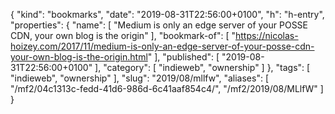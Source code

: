 {
  "kind": "bookmarks",
  "date": "2019-08-31T22:56:00+0100",
  "h": "h-entry",
  "properties": {
    "name": [
      "Medium is only an edge server of your POSSE CDN, your own blog is the origin"
    ],
    "bookmark-of": [
      "https://nicolas-hoizey.com/2017/11/medium-is-only-an-edge-server-of-your-posse-cdn-your-own-blog-is-the-origin.html"
    ],
    "published": [
      "2019-08-31T22:56:00+0100"
    ],
    "category": [
      "indieweb",
      "ownership"
    ]
  },
  "tags": [
    "indieweb",
    "ownership"
  ],
  "slug": "2019/08/mllfw",
  "aliases": [
    "/mf2/04c1313c-fedd-41d6-986d-6c41aaf854c4/",
    "/mf2/2019/08/MLlfW"
  ]
}
